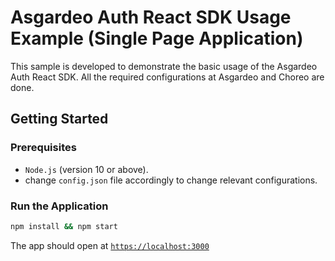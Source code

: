 # Asgardeo Auth React SDK Usage Example (Single Page Application)

This sample is developed to demonstrate the basic usage of the Asgardeo Auth React SDK. All the required configurations at Asgardeo and Choreo are done. 

## Getting Started

### Prerequisites
-   `Node.js` (version 10 or above).
- change `config.json` file accordingly to change relevant configurations.


### Run the Application

```bash
npm install && npm start
```
The app should open at [`https://localhost:3000`](https://localhost:3000)


